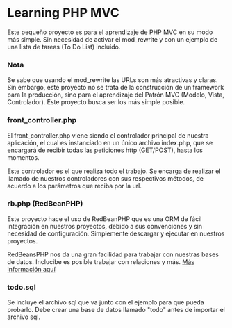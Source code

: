 <h1>Learning PHP MVC</h1>
<p>Este pequeño proyecto es para el aprendizaje de PHP MVC en su modo más simple. Sin necesidad de activar el mod_rewrite y con un ejemplo de una lista de tareas (To Do List) incluido.</p>

<h3>Nota</h3>
<p>Se sabe que usando el mod_rewrite las URLs son más atractivas y claras. Sin embargo, este proyecto no se trata de la construcción de un framework para la producción, sino para el aprendizaje del Patrón MVC (Modelo, Vista, Controlador). Este proyecto busca ser los más simple posible.</p>

<h3>front_controller.php</h3>

<p>El front_controller.php viene siendo el controlador principal de nuestra aplicación, el cual es instanciado en un único archivo index.php, que se encargará de recibir todas las peticiones http (GET/POST), hasta los momentos.</p>

<p>Este controlador es el que realiza todo el trabajo. Se encarga de realizar el llamado de nuestros controladores con sus respectivos métodos, de acuerdo a los parámetros que reciba por la url.</p>

<h3>rb.php (RedBeanPHP)</h3>
<p>Este proyecto hace el uso de RedBeanPHP que es una ORM de fácil integración en nuestros proyectos, debido a sus convenciones y sin necesidad de configuración. Simplemente descargar y ejecutar en nuestros proyectos.</p>

<p>RedBeansPHP nos da una gran facilidad para trabajar con nuestras bases de datos. Inclucibe es posible trabajar con relaciones y más. <a href="http://redbeanphp.com/" target="_blank">Más información aquí</a></p>

<h3>todo.sql</h3>
<p>Se incluye el archivo sql que va junto con el ejemplo para que pueda probarlo. Debe crear una base de datos llamado "todo" antes de importar el archivo sql.</p>
